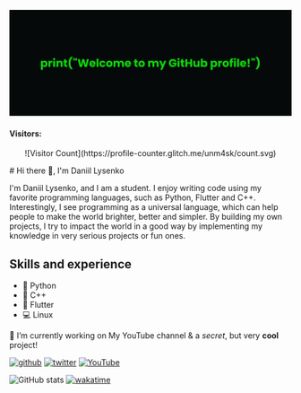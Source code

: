 ![Development combined with creativity](banner.png)
#### Visitors:
<p align="center">
![Visitor Count](https://profile-counter.glitch.me/unm4sk/count.svg)
</p>
# Hi there 👋, I'm Daniil Lysenko

I'm Daniil Lysenko, and I am a student. I enjoy writing code using my favorite programming languages, such as Python, Flutter and C++. Interestingly, I see programming as a universal language, which can help people to make the world brighter, better and simpler. By building my own projects, I try to impact the world in a good way by implementing my knowledge in very serious projects or fun ones.

## Skills and experience
* 🐍 Python
* 🐇 C++
* 📱 Flutter
* 💻 Linux

🔭 I’m currently working on My YouTube channel & a *secret*, but very **cool** project! 

[<img src='https://cdn.jsdelivr.net/npm/simple-icons@3.0.1/icons/github.svg' alt='github' height='40'>](https://github.com/unm4sk)  [<img src='https://cdn.jsdelivr.net/npm/simple-icons@3.0.1/icons/twitter.svg' alt='twitter' height='40'>](https://twitter.com/real_unm4sk)  [<img src='https://cdn.jsdelivr.net/npm/simple-icons@3.0.1/icons/youtube.svg' alt='YouTube' height='40'>](https://www.youtube.com/channel/UCb4If62vIR-SdeC7jQ9_3Ng)  

![GitHub stats](https://github-readme-stats.vercel.app/api?username=unm4sk&show_icons=true)
[![wakatime](https://wakatime.com/badge/user/d01d39f8-5fd8-4dbd-aee9-796141b31d80.svg)](https://wakatime.com/@d01d39f8-5fd8-4dbd-aee9-796141b31d80)
